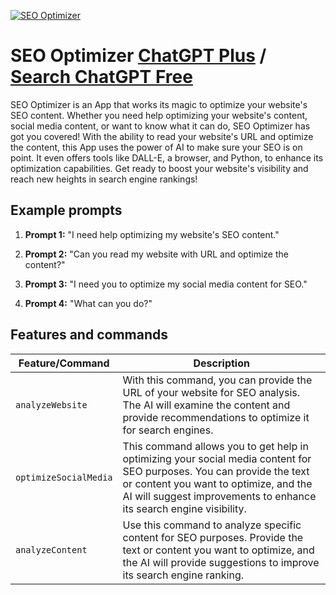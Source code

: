 
[![SEO Optimizer](https://files.oaiusercontent.com/file-H55MhPd8wLPdeEHA0f4ifsfn?se=2123-10-16T20%3A05%3A32Z&sp=r&sv=2021-08-06&sr=b&rscc=max-age%3D31536000%2C%20immutable&rscd=attachment%3B%20filename%3Dc1a3e0fa-e813-49f6-85bc-03d8a70aad09.png&sig=hUa/QVvRXHihx7xmGYFMlwpChzpzZoKxRPoNzSfYiH0%3D)](https://chat.openai.com/g/g-5AiElRJap-seo-optimizer)

# SEO Optimizer [ChatGPT Plus](https://chat.openai.com/g/g-5AiElRJap-seo-optimizer) / [Search ChatGPT Free](https://gptcall.net/index.html#/?search=SEO%20Optimizer)

SEO Optimizer is an App that works its magic to optimize your website's SEO content. Whether you need help optimizing your website's content, social media content, or want to know what it can do, SEO Optimizer has got you covered! With the ability to read your website's URL and optimize the content, this App uses the power of AI to make sure your SEO is on point. It even offers tools like DALL-E, a browser, and Python, to enhance its optimization capabilities. Get ready to boost your website's visibility and reach new heights in search engine rankings!

## Example prompts

1. **Prompt 1:** "I need help optimizing my website's SEO content."

2. **Prompt 2:** "Can you read my website with URL and optimize the content?"

3. **Prompt 3:** "I need you to optimize my social media content for SEO."

4. **Prompt 4:** "What can you do?"


## Features and commands

| Feature/Command | Description |
| --- | --- |
| `analyzeWebsite` | With this command, you can provide the URL of your website for SEO analysis. The AI will examine the content and provide recommendations to optimize it for search engines. |
| `optimizeSocialMedia` | This command allows you to get help in optimizing your social media content for SEO purposes. You can provide the text or content you want to optimize, and the AI will suggest improvements to enhance its search engine visibility. |
| `analyzeContent` | Use this command to analyze specific content for SEO purposes. Provide the text or content you want to optimize, and the AI will provide suggestions to improve its search engine ranking. |


